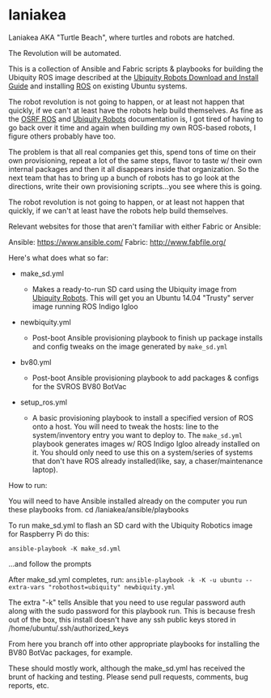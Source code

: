 # laniakea

Laniakea AKA "Turtle Beach", where turtles and robots are hatched.

The Revolution will be automated. 

This is a collection of Ansible and Fabric scripts & playbooks for building the 
Ubiquity ROS image described at the [Ubiquity Robots Download and Install Guide](https://github.com/UbiquityRobotics/ubiquity_main/blob/master/Doc_Downloading_and_Installing_the_Ubiquity_Ubuntu_ROS_Kernel_Image.md) and installing [ROS](http://www.ros.org) on existing Ubuntu systems.

The robot revolution is not going to happen, or at least not happen that quickly, if we can't at least have the robots help build themselves. 
As fine as the [OSRF ROS](http://www.ros.org/install/) and [Ubiquity Robots](http://ubiquityrobotics) documentation is, I got tired of having to go back over it time and again when building my own ROS-based robots, I figure others probably have too. 

The problem is that all real companies get this, spend tons of time on their own provisioning, repeat a lot of the same steps, flavor to taste w/ their own internal packages and then it all disappears inside that organization. So the next team that has to bring up a bunch of robots has to go look at the directions, write their own provisioning scripts...you see where this is going. 

The robot revolution is not going to happen, or at least not happen that quickly, if we can't at least have the robots help build themselves. 

Relevant websites for those that aren't familiar with either Fabric or Ansible:

Ansible: 
https://www.ansible.com/
Fabric:
http://www.fabfile.org/

Here's what does what so far:

* make_sd.yml
   * Makes a ready-to-run SD card using the Ubiquity image from [Ubiquity Robots](http://ubiquityrobotics). This will get you an Ubuntu 14.04 "Trusty" server image running ROS Indigo Igloo
* newbiquity.yml
   * Post-boot Ansible provisioning playbook to finish up package installs and config tweaks on the image generated by ``make_sd.yml``
* bv80.yml
   * Post-boot Ansible provisioning playbook to add packages & configs for the SVROS BV80 BotVac

* setup_ros.yml 
   * A basic provisioning playbook to install a specified version of ROS onto a host. You will need to tweak the hosts: line to the system/inventory entry you want to deploy to. The ``make_sd.yml`` playbook generates images w/ ROS Indigo Igloo already installed on it. You should only need to use this on a system/series of systems that don't have ROS already installed(like, say, a chaser/maintenance laptop). 

How to run:

You will need to have Ansible installed already on the computer you run these playbooks from.
cd <YOUR LOCAL GIT REPO>/laniakea/ansible/playbooks

To run make_sd.yml to flash an SD card with the Ubiquity Robotics image for Raspberry Pi do this:

`ansible-playbook -K make_sd.yml`  

...and follow the prompts

After make_sd.yml completes, run:
`ansible-playbook -k -K -u ubuntu --extra-vars "robothost=ubiquity" newbiquity.yml` 

The extra "-k" tells Ansible that you need to use regular password auth along with the sudo password for this playbook run. This is because fresh out of the box, this install doesn't have any ssh public keys stored in /home/ubuntu/.ssh/authorized_keys 

From here you branch off into other appropriate playbooks for installing the BV80 BotVac packages, for example.

These should mostly work, although the make_sd.yml has received the brunt of hacking and testing. Please send pull requests, comments, bug reports, etc. 


